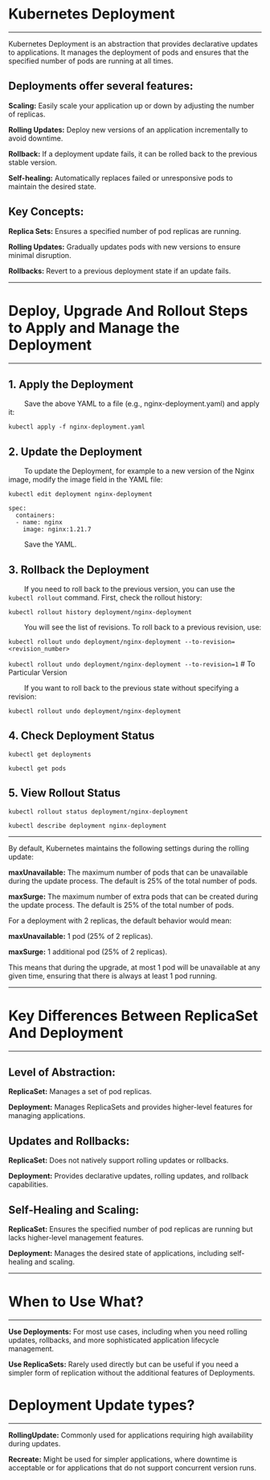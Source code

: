 # Kubernetes Deployment 
<hr>
Kubernetes Deployment is an abstraction that provides declarative updates to applications. It manages the deployment of pods and ensures that the specified number of pods are running at all times.

## Deployments offer several features:

**Scaling:** Easily scale your application up or down by adjusting the number of replicas.

**Rolling Updates:** Deploy new versions of an application incrementally to avoid downtime.

**Rollback:** If a deployment update fails, it can be rolled back to the previous stable version.

**Self-healing:** Automatically replaces failed or unresponsive pods to maintain the desired state.

## Key Concepts:

**Replica Sets:** Ensures a specified number of pod replicas are running.

**Rolling Updates:** Gradually updates pods with new versions to ensure minimal disruption.

**Rollbacks:** Revert to a previous deployment state if an update fails.
<hr>

# Deploy, Upgrade And Rollout Steps to Apply and Manage the Deployment

<hr>

## 1. Apply the Deployment

&nbsp;&nbsp;&nbsp;&nbsp;&nbsp;&nbsp;&nbsp;&nbsp;Save the above YAML to a file (e.g., nginx-deployment.yaml) and apply it:

`kubectl apply -f nginx-deployment.yaml`

## 2. Update the Deployment

&nbsp;&nbsp;&nbsp;&nbsp;&nbsp;&nbsp;&nbsp;&nbsp;To update the Deployment, for example to a new version of the Nginx image, modify the image field in the YAML file:

`kubectl edit deployment nginx-deployment`

```
spec:
  containers:
  - name: nginx
    image: nginx:1.21.7
```

&nbsp;&nbsp;&nbsp;&nbsp;&nbsp;&nbsp;&nbsp;&nbsp;Save the YAML.

## 3. Rollback the Deployment

&nbsp;&nbsp;&nbsp;&nbsp;&nbsp;&nbsp;&nbsp;&nbsp;If you need to roll back to the previous version, you can use the `kubectl rollout` command. First, check the rollout history:

`kubectl rollout history deployment/nginx-deployment`

&nbsp;&nbsp;&nbsp;&nbsp;&nbsp;&nbsp;&nbsp;&nbsp;You will see the list of revisions. To roll back to a previous revision, use: 

`kubectl rollout undo deployment/nginx-deployment --to-revision=<revision_number>`

`kubectl rollout undo deployment/nginx-deployment --to-revision=1`  # To Particular Version

&nbsp;&nbsp;&nbsp;&nbsp;&nbsp;&nbsp;&nbsp;&nbsp;If you want to roll back to the previous state without specifying a revision:

`kubectl rollout undo deployment/nginx-deployment`

## 4. Check Deployment Status

`kubectl get deployments`

`kubectl get pods`

## 5. View Rollout Status

`kubectl rollout status deployment/nginx-deployment`

`kubectl describe deployment nginx-deployment`

<hr>

By default, Kubernetes maintains the following settings during the rolling update:

**maxUnavailable:** The maximum number of pods that can be unavailable during the update process. The default is 25% of the total number of pods. 

**maxSurge:** The maximum number of extra pods that can be created during the update process. The default is 25% of the total number of pods. 


For a deployment with 2 replicas, the default behavior would mean: 

**maxUnavailable:** 1 pod (25% of 2 replicas). 

**maxSurge:** 1 additional pod (25% of 2 replicas).

This means that during the upgrade, at most 1 pod will be unavailable at any given time, ensuring that there is always at least 1 pod running.

<hr>

# Key Differences Between ReplicaSet And Deployment 

<hr> 

## Level of Abstraction: 

**ReplicaSet:** Manages a set of pod replicas. 

**Deployment:** Manages ReplicaSets and provides higher-level features for managing applications. 

## Updates and Rollbacks: 

**ReplicaSet:** Does not natively support rolling updates or rollbacks. 

**Deployment:** Provides declarative updates, rolling updates, and rollback capabilities. 

## Self-Healing and Scaling: 

**ReplicaSet:** Ensures the specified number of pod replicas are running but lacks higher-level management features. 

**Deployment:** Manages the desired state of applications, including self-healing and scaling. 

<hr>

# When to Use What? 

<hr>

**Use Deployments:** For most use cases, including when you need rolling updates, rollbacks, and more sophisticated application lifecycle management. 

**Use ReplicaSets:** Rarely used directly but can be useful if you need a simpler form of replication without the additional features of Deployments.

# Deployment Update types? 

<hr>

**RollingUpdate:** Commonly used for applications requiring high availability during updates.

**Recreate:** Might be used for simpler applications, where downtime is acceptable or for applications that do not support concurrent version runs.

